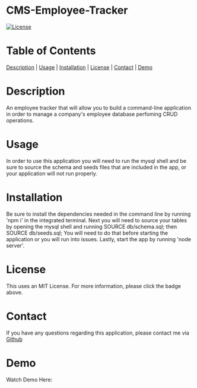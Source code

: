 # CMS-Employee-Tracker

[![License](https://img.shields.io/badge/License-MIT-blueviolet.svg)](https://opensource.org/licenses/MIT)

# Table of Contents

[Description](#description) | [Usage](#usage) | [Installation](#installation) | [License](#license) | [Contact](#contact) | [Demo](#watchdemohere)

# Description

An employee tracker that will allow you to build a command-line application in order to manage a company's employee database perfoming CRUD operations.

# Usage

In order to use this application you will need to run the mysql shell and be sure to source the schema and seeds files that are included in the app, or your application will not run properly. 

# Installation

Be sure to install the dependencies needed in the command line by running 'npm i' in the integrated terminal. Next you will need to source your tables by opening the mysql shell and running SOURCE db/schema.sql; then SOURCE db/seeds.sql; You will need to do that before starting the application or you will run into issues. Lastly, start the app by running 'node server'.

# License

This uses an MIT License. For more information, please click the badge above.

# Contact

If you have any questions regarding this application, please contact me via [Github](https://github.com/MsKryssy/CMS-Employee-Tracker)

# Demo

Watch Demo Here: 

